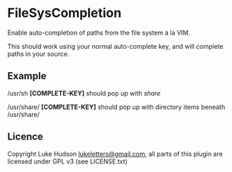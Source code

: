 # FileSysCompletion #

Enable auto-completion of paths from the file system à la VIM.

This should work using your normal auto-complete key, and will complete paths
in your source.

## Example ##

/usr/sh **[COMPLETE-KEY]** should pop up with *share*

/usr/share/ **[COMPLETE-KEY]** should pop up with directory items beneath /usr/share/


## Licence ##

Copyright Luke Hudson <lukeletters@gmail.com>, all parts of this 
plugin are licensed under GPL v3 (see LICENSE.txt)